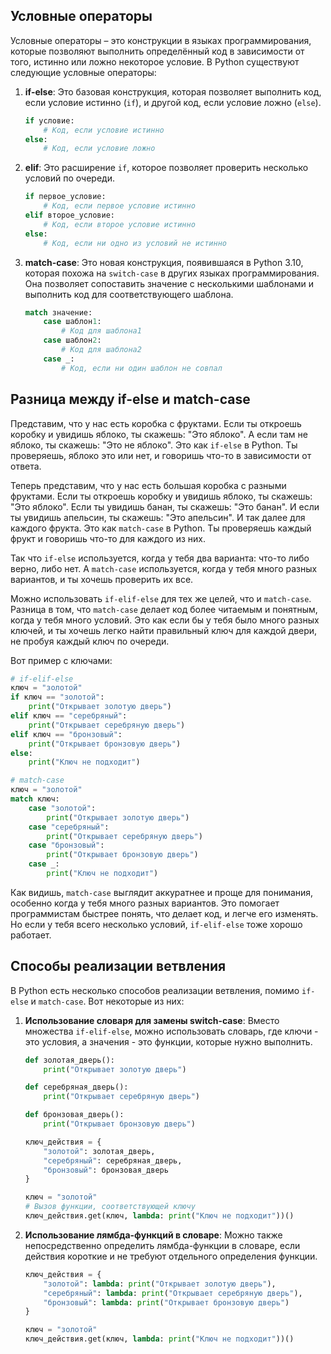 ## Условные операторы

Условные операторы – это конструкции в языках программирования, которые позволяют выполнить определённый код в зависимости от того, истинно или ложно некоторое условие. В Python существуют следующие условные операторы:

1. **if-else**: Это базовая конструкция, которая позволяет выполнить код, если условие истинно (`if`), и другой код, если условие ложно (`else`).

   ```python
   if условие:
       # Код, если условие истинно
   else:
       # Код, если условие ложно
   ```

2. **elif**: Это расширение `if`, которое позволяет проверить несколько условий по очереди.

   ```python
   if первое_условие:
       # Код, если первое условие истинно
   elif второе_условие:
       # Код, если второе условие истинно
   else:
       # Код, если ни одно из условий не истинно
   ```

3. **match-case**: Это новая конструкция, появившаяся в Python 3.10, которая похожа на `switch-case` в других языках программирования. Она позволяет сопоставить значение с несколькими шаблонами и выполнить код для соответствующего шаблона.

   ```python
   match значение:
       case шаблон1:
           # Код для шаблона1
       case шаблон2:
           # Код для шаблона2
       case _:
           # Код, если ни один шаблон не совпал
   ```

## Разница между if-else и match-case

Представим, что у нас есть коробка с фруктами. Если ты откроешь коробку и увидишь яблоко, ты скажешь: "Это яблоко". А если там не яблоко, ты скажешь: "Это не яблоко". Это как `if-else` в Python. Ты проверяешь, яблоко это или нет, и говоришь что-то в зависимости от ответа.

Теперь представим, что у нас есть большая коробка с разными фруктами. Если ты откроешь коробку и увидишь яблоко, ты скажешь: "Это яблоко". Если ты увидишь банан, ты скажешь: "Это банан". И если ты увидишь апельсин, ты скажешь: "Это апельсин". И так далее для каждого фрукта. Это как `match-case` в Python. Ты проверяешь каждый фрукт и говоришь что-то для каждого из них.

Так что `if-else` используется, когда у тебя два варианта: что-то либо верно, либо нет. А `match-case` используется, когда у тебя много разных вариантов, и ты хочешь проверить их все.

Можно использовать `if-elif-else` для тех же целей, что и `match-case`. Разница в том, что `match-case` делает код более читаемым и понятным, когда у тебя много условий. Это как если бы у тебя было много разных ключей, и ты хочешь легко найти правильный ключ для каждой двери, не пробуя каждый ключ по очереди.

Вот пример с ключами:

```python
# if-elif-else
ключ = "золотой"
if ключ == "золотой":
    print("Открывает золотую дверь")
elif ключ == "серебряный":
    print("Открывает серебряную дверь")
elif ключ == "бронзовый":
    print("Открывает бронзовую дверь")
else:
    print("Ключ не подходит")

# match-case
ключ = "золотой"
match ключ:
    case "золотой":
        print("Открывает золотую дверь")
    case "серебряный":
        print("Открывает серебряную дверь")
    case "бронзовый":
        print("Открывает бронзовую дверь")
    case _:
        print("Ключ не подходит")
```

Как видишь, `match-case` выглядит аккуратнее и проще для понимания, особенно когда у тебя много разных вариантов. Это помогает программистам быстрее понять, что делает код, и легче его изменять. Но если у тебя всего несколько условий, `if-elif-else` тоже хорошо работает.

## Способы реализации ветвления

В Python есть несколько способов реализации ветвления, помимо `if-else` и `match-case`. Вот некоторые из них:

1. **Использование словаря для замены switch-case**:
   Вместо множества `if-elif-else`, можно использовать словарь, где ключи - это условия, а значения - это функции, которые нужно выполнить.

   ```python
   def золотая_дверь():
       print("Открывает золотую дверь")

   def серебряная_дверь():
       print("Открывает серебряную дверь")

   def бронзовая_дверь():
       print("Открывает бронзовую дверь")

   ключ_действия = {
       "золотой": золотая_дверь,
       "серебряный": серебряная_дверь,
       "бронзовый": бронзовая_дверь
   }

   ключ = "золотой"
   # Вызов функции, соответствующей ключу
   ключ_действия.get(ключ, lambda: print("Ключ не подходит"))()
   ```

2. **Использование лямбда-функций в словаре**:
   Можно также непосредственно определить лямбда-функции в словаре, если действия короткие и не требуют отдельного определения функции.

   ```python
   ключ_действия = {
       "золотой": lambda: print("Открывает золотую дверь"),
       "серебряный": lambda: print("Открывает серебряную дверь"),
       "бронзовый": lambda: print("Открывает бронзовую дверь")
   }

   ключ = "золотой"
   ключ_действия.get(ключ, lambda: print("Ключ не подходит"))()
   ```
